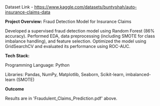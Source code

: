 Dataset Link - https://www.kaggle.com/datasets/buntyshah/auto-insurance-claims-data

**Project Overview:** Fraud Detection Model for Insurance Claims

Developed a supervised fraud detection model using Random Forest (86% accuracy). Performed EDA, data preprocessing (including SMOTE for class imbalance handling), and feature selection. Optimized the model using GridSearchCV and evaluated its performance using ROC-AUC.


**Tech Stack:**

Programming Language: Python

Libraries: Pandas, NumPy, Matplotlib, Seaborn, Scikit-learn, imbalanced-learn (SMOTE)

**Outcome**

Results are in 'Fraudulent_Claims_Prediction.pdf' above.
